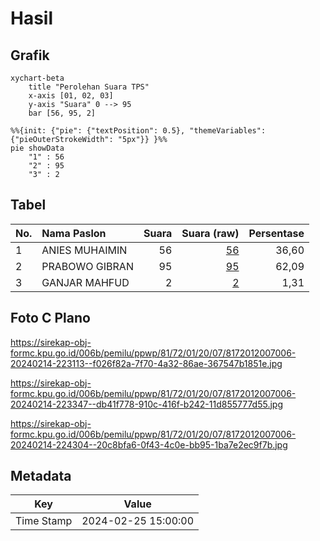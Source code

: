 # Hasil

## Grafik

```mermaid
xychart-beta
    title "Perolehan Suara TPS"
    x-axis [01, 02, 03]
    y-axis "Suara" 0 --> 95
    bar [56, 95, 2]
```

```mermaid
%%{init: {"pie": {"textPosition": 0.5}, "themeVariables": {"pieOuterStrokeWidth": "5px"}} }%%
pie showData
    "1" : 56
    "2" : 95
    "3" : 2
```

## Tabel

| No. | Nama Paslon    | Suara | Suara (raw) | Persentase |
|:--- |:-------------- | -----:| -----------:| ----------:|
| 1   | ANIES MUHAIMIN | 56    | [56][p-1]   | 36,60      |
| 2   | PRABOWO GIBRAN | 95    | [95][p-2]   | 62,09      |
| 3   | GANJAR MAHFUD  | 2     | [2][p-3]    | 1,31       |


[p-1]: https://github.com/gigit-pemilu/pemilu-2024-81-maluku/blob/main/pilpres/hitung-suara/sub/81-maluku/sub/72-kota-tual/sub/01-pulau-dullah-utara/sub/2007-ohoitel/sub/006-tps/sub/paslon-1.txt
[p-2]: https://github.com/gigit-pemilu/pemilu-2024-81-maluku/blob/main/pilpres/hitung-suara/sub/81-maluku/sub/72-kota-tual/sub/01-pulau-dullah-utara/sub/2007-ohoitel/sub/006-tps/sub/paslon-2.txt
[p-3]: https://github.com/gigit-pemilu/pemilu-2024-81-maluku/blob/main/pilpres/hitung-suara/sub/81-maluku/sub/72-kota-tual/sub/01-pulau-dullah-utara/sub/2007-ohoitel/sub/006-tps/sub/paslon-3.txt

## Foto C Plano

https://sirekap-obj-formc.kpu.go.id/006b/pemilu/ppwp/81/72/01/20/07/8172012007006-20240214-223113--f026f82a-7f70-4a32-86ae-367547b1851e.jpg

https://sirekap-obj-formc.kpu.go.id/006b/pemilu/ppwp/81/72/01/20/07/8172012007006-20240214-223347--db41f778-910c-416f-b242-11d855777d55.jpg

https://sirekap-obj-formc.kpu.go.id/006b/pemilu/ppwp/81/72/01/20/07/8172012007006-20240214-224304--20c8bfa6-0f43-4c0e-bb95-1ba7e2ec9f7b.jpg


## Metadata

| Key        | Value               |
| ---------- | ------------------- |
| Time Stamp | 2024-02-25 15:00:00 |



